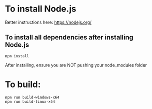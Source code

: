 # To install Node.js
Better instructions here: https://nodejs.org/

## To install all dependencies after installing Node.js
    npm install  
After installing, ensure you are NOT pushing your node_modules folder

# To build:
    npm run build-windows-x64  
    npm run build-linux-x64  

